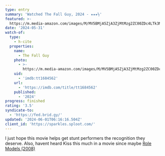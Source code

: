 ```yaml
---
type: entry
summary: 'Watched The Fall Guy, 2024 - ★★★½'
featured: >-
  https://m.media-amazon.com/images/M/MV5BMjA5ZjA3ZjMtMzg2ZC00ZDc4LTk3MTctYTE1ZTUzZDIzMjQyXkEyXkFqcGdeQXVyMTM1NjM2ODg1._V1_SX300.jpg
date: '2024-05-31'
watch-of:
  type:
    - h-cite
  properties:
    name:
      - The Fall Guy
    photo:
      - >-
        https://m.media-amazon.com/images/M/MV5BMjA5ZjA3ZjMtMzg2ZC00ZDc4LTk3MTctYTE1ZTUzZDIzMjQyXkEyXkFqcGdeQXVyMTM1NjM2ODg1._V1_SX300.jpg
    uid:
      - 'imdb:tt1684562'
    url:
      - 'https://imdb.com/title/tt1684562'
    published:
      - '2024'
progress: finished
rating: '3.5'
syndicate-to:
  - 'https://fed.brid.gy/'
updated: '2024-06-01T06:16:16.504Z'
client_id: 'https://sparkles.sploot.com/'
---
```

I just hope this movie helps get stunt performers the recognition they deserve. Also, havent heard Kiss this much in a movie since maybe [Role Models (2008)](https://imdb.com/title/tt0430922/)
